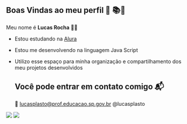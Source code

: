 ## Boas Vindas ao meu perfil 💝 📚💖

Meu nome é **Lucas Rocha** 👨‍🏫
- Estou estudando na [Alura](https://www.alura.com.br) 
- Estou me desenvolvendo na linguagem Java Script 
- Utilizo esse espaço para minha organização e compartilhamento dos meu projetos desenvolvidos

  ## Você pode entrar em contato comigo 📬

  📧 lucasplasto@prof.educacao.sp.gov.br
      @lucasplasto

 ![](https://media.tenor.com/PodkbWUKl-kAAAAM/hello-mr-bean.gif) ![](https://media.tenor.com/gVqz1FcrHD8AAAAM/the-mandalorian-mandalorian.gif)
